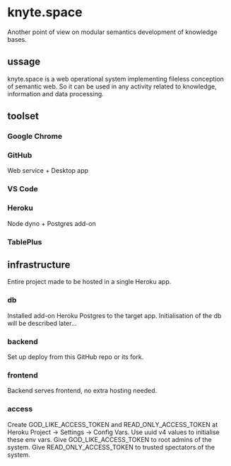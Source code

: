 # knyte.space
Another point of view on modular semantics development of knowledge bases.

## ussage
knyte.space is a web operational system implementing fileless conception of semantic web. So it can be used in any activity related to knowledge, information and data processing.

## toolset
### Google Chrome
### GitHub
Web service + Desktop app
### VS Code
### Heroku
Node dyno + Postgres add-on
### TablePlus

## infrastructure
Entire project made to be hosted in a single Heroku app.
### db
Installed add-on Heroku Postgres to the target app.
Initialisation of the db will be described later...
### backend
Set up deploy from this GitHub repo or its fork.
### frontend
Backend serves frontend, no extra hosting needed.
### access
Create GOD_LIKE_ACCESS_TOKEN and READ_ONLY_ACCESS_TOKEN at Heroku Project -> Settings -> Config Vars.
Use uuid v4 values to initialise these env vars.
Give GOD_LIKE_ACCESS_TOKEN to root admins of the system.
Give READ_ONLY_ACCESS_TOKEN to trusted spectators of the system.